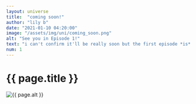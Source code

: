 ```yaml
---
layout: universe
title:  "coming soon!"
author: "lily b"
date: "2021-01-10 04:20:00"
image: "/assets/img/uni/coming_soon.png"
alt: "See you in Episode 1!"
text: "i can't confirm it'll be really soon but the first episode *is* like, done. for now, all i can say is soon(tm)"
num: 1
---
```


<h1>{{ page.title }}</h1>
<img src="{{ site.baseurl }}{{ page.image }}" alt="{{ page.alt }}" title="{{ page.text }}">